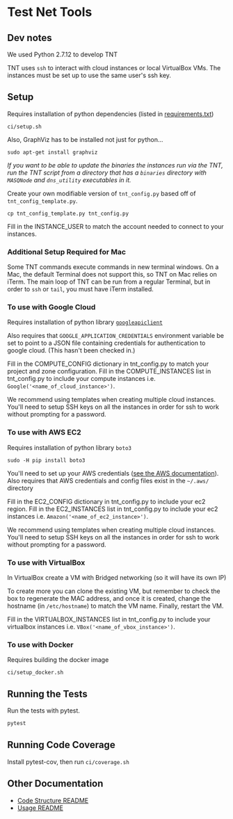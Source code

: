 # Test Net Tools

## Dev notes
We used Python 2.7.12 to develop TNT

TNT uses `ssh` to interact with cloud instances or local VirtualBox VMs.
The instances must be set up to use the same user's ssh key.

## Setup
Requires installation of python dependencies (listed in [requirements.txt](requirements.txt))

```
ci/setup.sh
```

Also, GraphViz has to be installed not just for python...
```
sudo apt-get install graphviz
```

_If you want to be able to update the binaries the instances run via the TNT,_
_run the TNT script from a directory that has a `binaries` directory with `MASQNode` and `dns_utility` executables_
_in it._

Create your own modifiable version of `tnt_config.py` based off of `tnt_config_template.py`.
```
cp tnt_config_template.py tnt_config.py
```

Fill in the INSTANCE_USER to match the account needed to connect to your instances.

### **Additional Setup Required for Mac**
Some TNT commands execute commands in new terminal windows.
On a Mac, the default Terminal does not support this, so TNT on Mac relies on iTerm.
The main loop of TNT can be run from a regular Terminal, but in order to `ssh` or `tail`, you must have iTerm installed.

### To use with Google Cloud
Requires installation of python library [`googleapiclient`](https://cloud.google.com/compute/docs/tutorials/python-guide)

Also requires that `GOOGLE_APPLICATION_CREDENTIALS` environment variable be set to point to a JSON file containing credentials for authentication to google cloud.
(This hasn't been checked in.)

Fill in the COMPUTE_CONFIG dictionary in tnt_config.py to match your project and zone configuration.
Fill in the COMPUTE_INSTANCES list in tnt_config.py to include your compute instances i.e. `Google('<name_of_cloud_instance>')`.

We recommend using templates when creating multiple cloud instances. You'll need to setup SSH keys on all the instances
in order for ssh to work without prompting for a password.

### To use with AWS EC2
Requires installation of python library `boto3`

```
sudo -H pip install boto3
```

You'll need to set up your AWS credentials
([see the AWS documentation](https://docs.aws.amazon.com/general/latest/gr/aws-security-credentials.html)).
Also requires that AWS credentials and config files exist in the `~/.aws/` directory

Fill in the EC2_CONFIG dictionary in tnt_config.py to include your ec2 region.
Fill in the EC2_INSTANCES list in tnt_config.py to include your ec2 instances i.e. `Amazon('<name_of_ec2_instance>')`.

We recommend using templates when creating multiple cloud instances. You'll need to setup SSH keys on all the instances
in order for ssh to work without prompting for a password.

### To use with VirtualBox
In VirtualBox create a VM with Bridged networking (so it will have its own IP)

To create more you can clone the existing VM, but remember to check the box to regenerate the MAC address,
and once it is created, change the hostname (in `/etc/hostname`) to match the VM name. Finally, restart the VM.

Fill in the VIRTUALBOX_INSTANCES list in tnt_config.py to include your virtualbox instances i.e. `VBox('<name_of_vbox_instance>')`.

### To use with Docker

Requires building the docker image

```
ci/setup_docker.sh
```

## Running the Tests
Run the tests with pytest.
```bash
pytest
```

## Running Code Coverage
Install pytest-cov, then run `ci/coverage.sh`

## Other Documentation
- [Code Structure README](CODE_STRUCTURE.md)
- [Usage README](USAGE.md)
